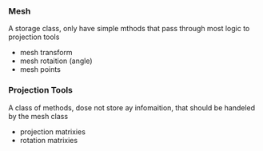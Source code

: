 ### Mesh

A storage class, only have simple mthods that pass through most logic to projection tools

* mesh transform
* mesh rotaition (angle)
* mesh points

### Projection Tools

A class of methods, dose not store ay infomaition, that should be handeled by the mesh class

* projection matrixies
* rotation matrixies
